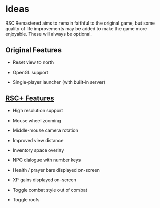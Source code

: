 # Ideas

RSC Remastered aims to remain faithful to the original game, but some quality of life improvements may be added to make the game more enjoyable. These will always be optional.

## Original Features

 - Reset view to north

 - OpenGL support

 - Single-player launcher (with built-in server)

## [RSC+ Features](https://www.youtube.com/watch?v=rwxdNGl9_4A)

 - High resolution support

 - Mouse wheel zooming

 - Middle-mouse camera rotation

 - Improved view distance

 - Inventory space overlay

 - NPC dialogue with number keys

 - Health / prayer bars displayed on-screen

 - XP gains displayed on-screen

 - Toggle combat style out of combat

 - Toggle roofs
